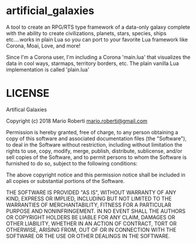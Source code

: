 # artificial_galaxies
A tool to create an RPG/RTS type framework of a data-only galaxy complete with the ability to create civilizations, planets, stars, species, ships etc....works in plain Lua so you can port to your favorite Lua framework like Corona, Moai, Love, and more!

Since I'm a Corona user, I'm including a Corona 'main.lua' that visualizes the data in cool ways, starmaps, territory borders, etc. The plain vanilla Lua implementation is called 'plain.lua'

# LICENSE
Artifical Galaxies

Copyright (c) 2018 Mario Roberti <mario.roberti@gmail.com>

Permission is hereby granted, free of charge, to any person obtaining a copy
of this software and associated documentation files (the "Software"), to deal
in the Software without restriction, including without limitation the rights
to use, copy, modify, merge, publish, distribute, sublicense, and/or sell
copies of the Software, and to permit persons to whom the Software is
furnished to do so, subject to the following conditions:

The above copyright notice and this permission notice shall be included in
all copies or substantial portions of the Software.

THE SOFTWARE IS PROVIDED "AS IS", WITHOUT WARRANTY OF ANY KIND, EXPRESS OR
IMPLIED, INCLUDING BUT NOT LIMITED TO THE WARRANTIES OF MERCHANTABILITY,
FITNESS FOR A PARTICULAR PURPOSE AND NONINFRINGEMENT. IN NO EVENT SHALL THE
AUTHORS OR COPYRIGHT HOLDERS BE LIABLE FOR ANY CLAIM, DAMAGES OR OTHER
LIABILITY, WHETHER IN AN ACTION OF CONTRACT, TORT OR OTHERWISE, ARISING FROM,
OUT OF OR IN CONNECTION WITH THE SOFTWARE OR THE USE OR OTHER DEALINGS IN
THE SOFTWARE.
